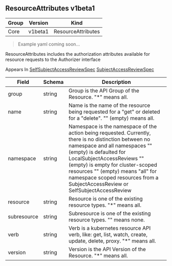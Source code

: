 ## ResourceAttributes v1beta1

Group        | Version     | Kind
------------ | ---------- | -----------
Core | v1beta1 | ResourceAttributes

> Example yaml coming soon...



ResourceAttributes includes the authorization attributes available for resource requests to the Authorizer interface

<aside class="notice">
Appears In  <a href="#selfsubjectaccessreviewspec-v1beta1">SelfSubjectAccessReviewSpec</a>  <a href="#subjectaccessreviewspec-v1beta1">SubjectAccessReviewSpec</a> </aside>

Field        | Schema     | Description
------------ | ---------- | -----------
group | string | Group is the API Group of the Resource.  "*" means all.
name | string | Name is the name of the resource being requested for a "get" or deleted for a "delete". "" (empty) means all.
namespace | string | Namespace is the namespace of the action being requested.  Currently, there is no distinction between no namespace and all namespaces "" (empty) is defaulted for LocalSubjectAccessReviews "" (empty) is empty for cluster-scoped resources "" (empty) means "all" for namespace scoped resources from a SubjectAccessReview or SelfSubjectAccessReview
resource | string | Resource is one of the existing resource types.  "*" means all.
subresource | string | Subresource is one of the existing resource types.  "" means none.
verb | string | Verb is a kubernetes resource API verb, like: get, list, watch, create, update, delete, proxy.  "*" means all.
version | string | Version is the API Version of the Resource.  "*" means all.

